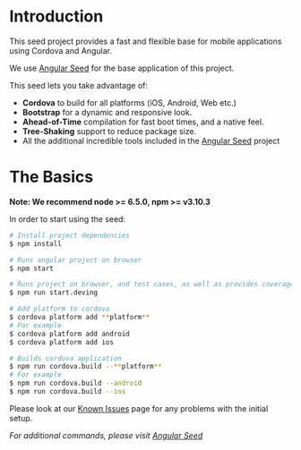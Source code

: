 # Introduction
This seed project provides a fast and flexible base for mobile applications using Cordova and Angular.

We use [Angular Seed](https://github.com/mgechev/angular-seed) for the base application of this project.

This seed lets you take advantage of:
- **Cordova** to build for all platforms (iOS, Android, Web etc.)
- **Bootstrap** for a dynamic and responsive look.
- **Ahead-of-Time** compilation for fast boot times, and a native feel.
- **Tree-Shaking** support to reduce package size.
- All the additional incredible tools included in the [Angular Seed](https://github.com/mgechev/angular-seed) project

# The Basics
**Note: We recommend node >= 6.5.0, npm >= v3.10.3**

In order to start using the seed:
```bash
# Install project dependencies
$ npm install

# Runs angular project on browser
$ npm start

# Runs project on browser, and test cases, as well as provides coverage report
$ npm run start.deving

# Add platform to cordova
$ cordova platform add **platform**
# For example
$ cordova platform add android
$ cordova platform add ios

# Builds cordova application
$ npm run cordova.build --**platform**
# For example
$ npm run cordova.build --android
$ npm run cordova.build --ios
```
Please look at our [Known Issues](https://github.com/mgechev/angular-seed/wiki/Known-Issues) page for any problems with the initial setup.

_For additional commands, please visit [Angular Seed](https://github.com/mgechev/angular-seed)_